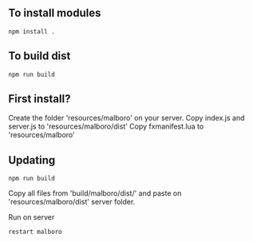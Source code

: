 ## To install modules

```
npm install .
```

## To build dist
```
npm run build
```

## First install?

Create the folder 'resources/malboro' on your server.
Copy index.js and server.js to 'resources/malboro/dist'
Copy fxmanifest.lua to 'resources/malboro'

## Updating

```
npm run build
```

Copy all files from 'build/malboro/dist/' and paste on 'resources/malboro/dist' server folder.

Run on server
```
restart malboro
```
